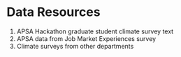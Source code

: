 # Data Resources

1. APSA Hackathon graduate student climate survey text
2. APSA data from Job Market Experiences survey
3. Climate surveys from other departments
